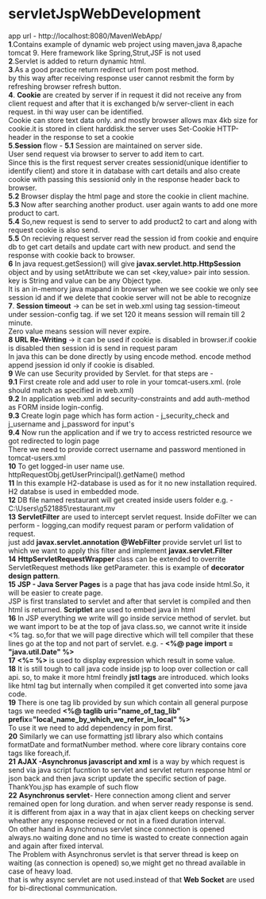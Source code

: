 # servletJspWebDevelopment
app url - http://localhost:8080/MavenWebApp/ <br/>
**1**.Contains example of dynamic web project using maven,java 8,apache tomcat 9. Here framework like Spring,Strut,JSF is not used<br/>
**2**.Servlet is added to return dynamic html.<br/>
**3**.As a good practice return redirect url from post method.<br/>
by this way after receiving response user cannot resbmit the form by refreshing browser refresh button.<br/>
**4**. __Cookie__ are created by server if in request it did not receive any from client request and after that it is exchanged b/w server-client in each request. in thi way user can be identified.<br/>
Cookie can store text data only. and mostly browser allows max 4kb size for cookie.it is stored in client harddisk.the server uses Set-Cookie HTTP-header in the response to set a cookie<br/>
**5**.**Session** flow -
**5.1** Session are maintained on server side.<br/>
User send request via browser to server to add item to cart. <br/>
Since this is the first request server creates sessionid(unique identifier to identify client) and store it in database with cart details and also create cookie with passing this sessionid only in the response header back to browser.<br/>
**5.2** Browser display the html page and store the cookie in client machine.<br/>
**5.3** Now after searching another product. user again wants to add one more product to cart.<br/> 
**5.4** So,new request is send to server to add product2 to cart and along with request cookie is also send.<br/>
**5.5** On recieving request server read the session id from cookie and enquire db to get cart details and update cart with new product. and send the response with cookie back to browser.<br/>
**6** In java request.getSession() will give **javax.servlet.http.HttpSession** object and by using setAttribute we can set <key,value> pair into session.<br/>
key is String and value can be any Object type.<br/>
It is an in-memory java mapand in browser when we see cookie we only see session id and if we delete that cookie server will not be able to recognize <br/>
**7**. **Session timeout** -> can be set in web.xml using tag session-timeout under session-config tag. if we set 120 it means session will remain till 2 minute.
<br/> Zero value means session will never expire.<br/>
**8** **URL Re-Writing** -> it can be used if cookie is disabled in browser.if cookie is disabled then session id is send in request param<br/>
In java this can be done directly by using encode method. encode method append jsession id only if cookie is disabled.<br/>
**9** We can use Security provided by Servlet. for that steps are - <br/>
**9.1** First create role and add user to role in your tomcat-users.xml. (role should match as specified in web.xml) <br/>
**9.2** In application web.xml add security-constraints and add auth-method as FORM inside login-config. <br/>
**9.3** Create login page which has form action - j_security_check and j_username and j_password for input's<br/>
**9.4** Now run the application and if we try to access restricted resource we got redirected to login page <br/>
There we need to provide correct username and password mentioned in tomcat-users.xml <br/>
**10** To get logged-in user name use. httpRequestObj.getUserPrincipal().getName() method<br/>
**11** In this example H2-database is used as for it no new installation required. H2 databse is used in embedded mode.<br/>
**12** DB file named restaurant will get created inside users folder e.g. - C:\Users\g521885\restaurant.mv<br/>
**13** **ServletFilter**  are used to intercept servlet request. Inside doFilter we can perform - logging,can modify request param or perform validation of request.<br/>
just add **javax.servlet.annotation @WebFilter**  provide servlet url list to which we want to apply this filter and implement **javax.servlet.Filter**<br/>
**14** **HttpServletRequestWrapper** class can be extended to overrite ServletRequest methods like getParameter. this is example of **decorator design pattern**.<br/>
**15** **JSP - Java Server Pages** is a page that has java code inside html.So, it will be easier to create page.<br/>
JSP is first translated to servlet and after that servlet is compiled and then html is returned. **Scriptlet** are used to embed java in html<br/>
**16** In JSP everything we write will go inside service method of servlet. but we want import to be at the top of java class.so, we cannot write it inside <% tag. so,for that we will page directive which will tell compiler that these lines go at the top and not part of servlet. e.g.  - **<%@ page import = "java.util.Date" %>** <br/>
**17** **<%= %>** is used to display expression which result in some value.<br/>
**18** It is still tough to call java code inside jsp to loop over collection or call api. so, to make it more html freindly **jstl tags** are introduced. which looks like html tag but internally when compiled it get converted into some java code.<br/>
**19** There is one tag lib provided by sun which contain all general purpose tags we needed **<%@ taglib uri="name_of_tag_lib" prefix="local_name_by_which_we_refer_in_local" %>** <br/> To use it we need to add dependency in pom first.<br/>
**20** Similarly we can use formatting jstl library also which contains formatDate and formatNumber method. where core library contains core tags like foreach,if.<br/>
**21** **AJAX -Asynchronus javascript and xml** is a way by which request is send via java script fucntion to servlet and  servlet return response html or json back and then java script update the specific section of page.<br/>ThankYou.jsp has example of such flow<br/>
**22** **Asynchronus servlet**- Here connection among client and server remained open for long duration. and when server ready response is send. it is different from ajax in a way that in ajax client keeps on checking server wheather any response recieved or not in a fixed duration interval.<br/>
On other hand in Asynchronus servlet since connection is opened always.no waiting done and no time is wasted to create connection again and again after fixed interval.<br/>
The Problem with Asynchronus servlet is that server thread is keep on waiting (as connection is opened) so,we might get no thread available in case of heavy load.<br/>that is why async servlet are not used.instead of that **Web Socket** are used for bi-directional communication.<br/>
